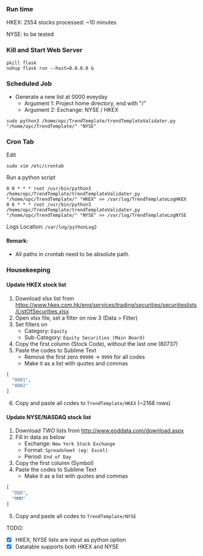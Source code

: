 ### Run time
HKEX: 2554 stocks processed: ~10 minutes

NYSE: to be tested

### Kill and Start Web Server
```shell script
pkill flask
nohup flask run --host=0.0.0.0 &
```

### Scheduled Job
- Generate a new list at 0000 eveyday
  - Argument 1: Project home directory, end with "/"
  - Argument 2: Exchange: NYSE / HKEX
```shell script
sudo python3 /home/opc/TrendTemplate/trendTemplateValidater.py "/home/opc/TrendTemplate/" "NYSE"
```

### Cron Tab
Edit
```shell script
sudo vim /etc/crontab
```

Run a python script
```shell script
0 0 * * * root /usr/bin/python3 /home/opc/TrendTemplate/trendTemplateValidater.py "/home/opc/TrendTemplate/" "HKEX" >> /var/log/TrendTemplateLogHKEX
0 6 * * * root /usr/bin/python3 /home/opc/TrendTemplate/trendTemplateValidater.py "/home/opc/TrendTemplate/" "NYSE" >> /var/log/TrendTemplateLogNYSE
```

Logs Location: `/var/log/pythonLog2`

#### **Remark:**
- All paths in crontab need to be absolute path.

### Housekeeping
#### Update HKEX stock list
1. Download xlsx list from https://www.hkex.com.hk/eng/services/trading/securities/securitieslists/ListOfSecurities.xlsx
2. Open xlsx file, set a filter on row 3 (Data > Filter)
3. Set filters on
   - Category: `Equity`
   - Sub-Category: `Equity Securities (Main Board)`
4. Copy the first column (Stock Code), without the last one (80737)
5. Paste the codes to Sublime Text
   - Remove the first zero `09999` -> `9999` for all codes
   - Make it as a list with quotes and commas
```python
[
  "0001",
  "0002"
]
```
6. Copy and paste all codes to `TrendTemplate/HKEX` (~2168 rows)

#### Update NYSE/NASDAQ stock list
1. Download *TWO* lists from http://www.eoddata.com/download.aspx
2. Fill in data as below
   - Exchange: `New York Stock Exchange`
   - Format: `Spreadsheet (eg: Excel)`
   - Period: `End of Day`
3. Copy the first column (Symbol)
4. Paste the codes to Sublime Text
   - Make it as a list with quotes and commas
```python
[
  "DDD",
  "MMM"
]
```
5. Copy and paste all codes to `TrendTemplate/NYSE`

TODO:
- [x] HKEX, NYSE lists are input as python option
- [x] Datatable supports both HKEX and NYSE
